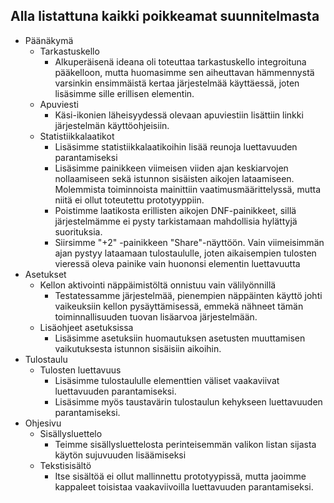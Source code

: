 ## Alla listattuna kaikki poikkeamat suunnitelmasta
* Päänäkymä
    * Tarkastuskello
        * Alkuperäisenä ideana oli toteuttaa tarkastuskello integroituna pääkelloon, mutta huomasimme sen aiheuttavan hämmennystä varsinkin ensimmäistä kertaa järjestelmää käyttäessä, joten lisäsimme sille erillisen elementin.
    * Apuviesti
        * Käsi-ikonien läheisyydessä olevaan apuviestiin lisättiin linkki järjestelmän käyttöohjeisiin.
    * Statistiikkalaatikot
        * Lisäsimme statistiikkalaatikoihin lisää reunoja luettavuuden parantamiseksi
        * Lisäsimme painikkeen viimeisen viiden ajan keskiarvojen nollaamiseen sekä istunnon sisäisten aikojen lataamiseen. Molemmista toiminnoista mainittiin vaatimusmäärittelyssä, mutta niitä ei ollut toteutettu prototyyppiin.
        * Poistimme laatikosta erillisten aikojen DNF-painikkeet, sillä järjestelmämme ei pysty tarkistamaan mahdollisia hylättyjä suorituksia.
        * Siirsimme "+2" -painikkeen "Share"-näyttöön. Vain viimeisimmän ajan pystyy lataamaan tulostaululle, joten aikaisempien tulosten vieressä oleva painike vain huononsi elementin luettavuutta
* Asetukset
    * Kellon aktivointi näppäimistöltä onnistuu vain välilyönnillä
        * Testatessamme järjestelmää, pienempien näppäinten käyttö johti vaikeuksiin kellon pysäyttämisessä, emmekä nähneet tämän toiminnallisuuden tuovan lisäarvoa järjestelmään.
    * Lisäohjeet asetuksissa
        * Lisäsimme asetuksiin huomautuksen asetusten muuttamisen vaikutuksesta istunnon sisäisiin aikoihin.
* Tulostaulu
    * Tulosten luettavuus
        * Lisäsimme tulostaululle elementtien väliset vaakaviivat luettavuuden parantamiseksi.
        * Lisäsimme myös taustavärin tulostaulun kehykseen luettavuuden parantamiseksi.
* Ohjesivu
    * Sisällysluettelo
        * Teimme sisällysluettelosta perinteisemmän valikon listan sijasta käytön sujuvuuden lisäämiseksi
    * Tekstisisältö
        * Itse sisältöä ei ollut mallinnettu prototyypissä, mutta jaoimme kappaleet toisistaa vaakaviivoilla luettavuuden parantamiseksi.